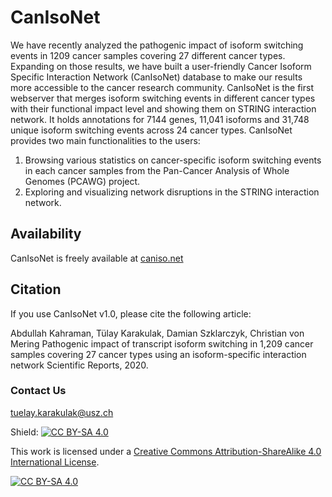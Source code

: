 # CanIsoNet

We have recently analyzed the pathogenic impact of isoform switching events in 1209 cancer samples covering 27 different cancer types. Expanding on those results, we have built a user-friendly Cancer Isoform Specific Interaction Network (CanIsoNet) database to make our results more accessible to the cancer research community.
CanIsoNet is the first webserver that merges isoform switching events in different cancer types with their functional impact level and showing them on STRING interaction network.
It holds annotations for 7144 genes, 11,041 isoforms and 31,748 unique isoform switching events across 24 cancer types.
CanIsoNet provides two main functionalities to the users:
1) Browsing various statistics on cancer-specific isoform switching events in each cancer samples from the Pan-Cancer Analysis of Whole Genomes (PCAWG) project.
2) Exploring and visualizing network disruptions in the STRING interaction network.

## Availability

CanIsoNet is freely available at [caniso.net](https://www.caniso.net/)

## Citation
If you use CanIsoNet v1.0, please cite the following article:

Abdullah Kahraman, Tülay Karakulak, Damian Szklarczyk, Christian von Mering Pathogenic impact of transcript isoform switching in 1,209 cancer samples covering 27 cancer types using an isoform-specific interaction network Scientific Reports, 2020.

### Contact Us
tuelay.karakulak@usz.ch

Shield: [![CC BY-SA 4.0][cc-by-sa-shield]][cc-by-sa]

This work is licensed under a
[Creative Commons Attribution-ShareAlike 4.0 International License][cc-by-sa].

[![CC BY-SA 4.0][cc-by-sa-image]][cc-by-sa]

[cc-by-sa]: http://creativecommons.org/licenses/by-sa/4.0/
[cc-by-sa-image]: https://licensebuttons.net/l/by-sa/4.0/88x31.png
[cc-by-sa-shield]: https://img.shields.io/badge/License-CC%20BY--SA%204.0-lightgrey.svg

